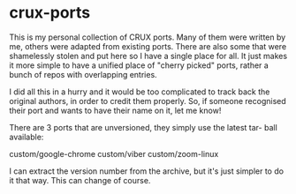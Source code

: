# crux-ports

This is my personal collection of CRUX ports. Many of them were written
by me, others were adapted from existing ports. There are also some that
were shamelessly stolen and put here so I have a single place for all.
It just makes it more simple to have a unified place of "cherry picked"
ports, rather a bunch of repos with overlapping entries.

I did all this in a hurry and it would be too complicated to track back
the original authors, in order to credit them properly. So, if someone
recognised their port and wants to have their name on it, let me know!

There are 3 ports that are unversioned, they simply use the latest tar-
ball available:

custom/google-chrome
custom/viber
custom/zoom-linux

I can extract the version number from the archive, but it's just simpler
to do it that way. This can change of course.
